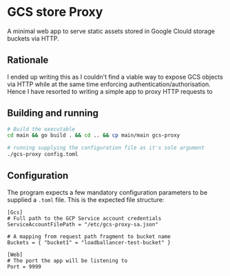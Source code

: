 # GCS store Proxy

A minimal web app to serve static assets stored in Google Clould storage buckets via HTTP.

## Rationale

I ended up writing this as I couldn't find a viable way to expose GCS objects via HTTP while at the same time
enforcing authentication/authorisation. Hence I have resorted to writing a simple app to proxy HTTP requests to

## Building and running

```bash
# Build the executable
cd main && go build . && cd .. && cp main/main gcs-proxy

# running supplying the configuration file as it's sole argument
./gcs-proxy config.toml
```

## Configuration

The program expects a few mandatory configuration parameters to be supplied a `.toml` file.
This is the expected file structure:

```
[Gcs]
# Full path to the GCP Service account credentials
ServiceAccountFilePath = "/etc/gcs-proxy-sa.json"

# A mapping from request path fragment to bucket name
Buckets = { "bucket1" = "loadballancer-test-bucket" }

[Web]
# The port the app will be listening to
Port = 9999
```